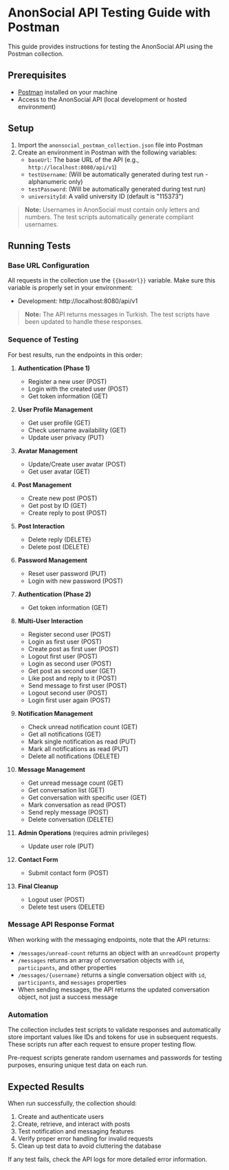 # AnonSocial API Testing Guide with Postman

This guide provides instructions for testing the AnonSocial API using the Postman collection.

## Prerequisites

- [Postman](https://www.postman.com/downloads/) installed on your machine
- Access to the AnonSocial API (local development or hosted environment)

## Setup

1. Import the `anonsocial_postman_collection.json` file into Postman
2. Create an environment in Postman with the following variables:
   - `baseUrl`: The base URL of the API (e.g., `http://localhost:8080/api/v1`)
   - `testUsername`: (Will be automatically generated during test run - alphanumeric only)
   - `testPassword`: (Will be automatically generated during test run)
   - `universityId`: A valid university ID (default is "115373")

> **Note:** Usernames in AnonSocial must contain only letters and numbers. The test scripts automatically generate compliant usernames.

## Running Tests

### Base URL Configuration

All requests in the collection use the `{{baseUrl}}` variable. Make sure this variable is properly set in your environment:

- Development: http://localhost:8080/api/v1

> **Note:** The API returns messages in Turkish. The test scripts have been updated to handle these responses.

### Sequence of Testing

For best results, run the endpoints in this order:

1. **Authentication (Phase 1)**

   - Register a new user (POST)
   - Login with the created user (POST)
   - Get token information (GET)

2. **User Profile Management**

   - Get user profile (GET)
   - Check username availability (GET)
   - Update user privacy (PUT)

3. **Avatar Management**

   - Update/Create user avatar (POST)
   - Get user avatar (GET)

4. **Post Management**

   - Create new post (POST)
   - Get post by ID (GET)
   - Create reply to post (POST)

5. **Post Interaction**

   - Delete reply (DELETE)
   - Delete post (DELETE)

6. **Password Management**

   - Reset user password (PUT)
   - Login with new password (POST)

7. **Authentication (Phase 2)**

   - Get token information (GET)

8. **Multi-User Interaction**

   - Register second user (POST)
   - Login as first user (POST)
   - Create post as first user (POST)
   - Logout first user (POST)
   - Login as second user (POST)
   - Get post as second user (GET)
   - Like post and reply to it (POST)
   - Send message to first user (POST)
   - Logout second user (POST)
   - Login first user again (POST)

9. **Notification Management**

   - Check unread notification count (GET)
   - Get all notifications (GET)
   - Mark single notification as read (PUT)
   - Mark all notifications as read (PUT)
   - Delete all notifications (DELETE)

10. **Message Management**

    - Get unread message count (GET)
    - Get conversation list (GET)
    - Get conversation with specific user (GET)
    - Mark conversation as read (POST)
    - Send reply message (POST)
    - Delete conversation (DELETE)

11. **Admin Operations** (requires admin privileges)

    - Update user role (PUT)

12. **Contact Form**

    - Submit contact form (POST)

13. **Final Cleanup**
    - Logout user (POST)
    - Delete test users (DELETE)

### Message API Response Format

When working with the messaging endpoints, note that the API returns:

- `/messages/unread-count` returns an object with an `unreadCount` property
- `/messages` returns an array of conversation objects with `id`, `participants`, and other properties
- `/messages/{username}` returns a single conversation object with `id`, `participants`, and `messages` properties
- When sending messages, the API returns the updated conversation object, not just a success message

### Automation

The collection includes test scripts to validate responses and automatically store important values like IDs and tokens for use in subsequent requests. These scripts run after each request to ensure proper testing flow.

Pre-request scripts generate random usernames and passwords for testing purposes, ensuring unique test data on each run.

## Expected Results

When run successfully, the collection should:

1. Create and authenticate users
2. Create, retrieve, and interact with posts
3. Test notification and messaging features
4. Verify proper error handling for invalid requests
5. Clean up test data to avoid cluttering the database

If any test fails, check the API logs for more detailed error information.
